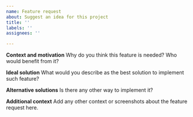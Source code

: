 ```yaml
---
name: Feature request
about: Suggest an idea for this project
title: ''
labels: ''
assignees: ''

---
```


**Context and motivation**
Why do you think this feature is needed? Who would benefit from it?

**Ideal solution**
What would you describe as the best solution to implement such feature?

**Alternative solutions**
Is there any other way to implement it?

**Additional context**
Add any other context or screenshots about the feature request here.
